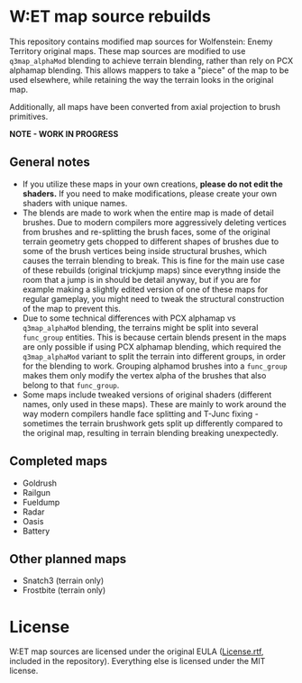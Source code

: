 # W:ET map source rebuilds
This repository contains modified map sources for Wolfenstein: Enemy Territory original maps. These map sources are modified to use `q3map_alphaMod` blending to achieve terrain blending, rather than rely on PCX alphamap blending. This allows mappers to take a "piece" of the map to be used elsewhere, while retaining the way the terrain looks in the original map.

Additionally, all maps have been converted from axial projection to brush primitives.

**NOTE - WORK IN PROGRESS**

## General notes
* If you utilize these maps in your own creations, **please do not edit the shaders.** If you need to make modifications, please create your own shaders with unique names.
* The blends are made to work when the entire map is made of detail brushes. Due to modern compilers more aggressively deleting vertices from brushes and re-splitting the brush faces, some of the original terrain geometry gets chopped to different shapes of brushes due to some of the brush vertices being inside structural brushes, which causes the terrain blending to break. This is fine for the main use case of these rebuilds (original trickjump maps) since everythng inside the room that a jump is in should be detail anyway, but if you are for example making a slightly edited version of one of these maps for regular gameplay, you might need to tweak the structural construction of the map to prevent this.
* Due to some technical differences with PCX alphamap vs `q3map_alphaMod` blending, the terrains might be split into several `func_group` entities. This is because certain blends present in the maps are only possible if using PCX alphamap blending, which required the `q3map_alphaMod` variant to split the terrain into different groups, in order for the blending to work. Grouping alphamod brushes into a `func_group` makes them only modify the vertex alpha of the brushes that also belong to that `func_group`.
* Some maps include tweaked versions of original shaders (different names, only used in these maps). These are mainly to work around the way modern compilers handle face splitting and T-Junc fixing - sometimes the terrain brushwork gets split up differently compared to the original map, resulting in terrain blending breaking unexpectedly.

## Completed maps
* Goldrush
* Railgun
* Fueldump
* Radar
* Oasis
* Battery

## Other planned maps
* Snatch3 (terrain only)
* Frostbite (terrain only)

# License

W:ET map sources are licensed under the original EULA ([License.rtf](https://github.com/Aciz/et-map-source-rebuilds/blob/master/License.rtf), included in the repository). Everything else is licensed under the MIT license.
